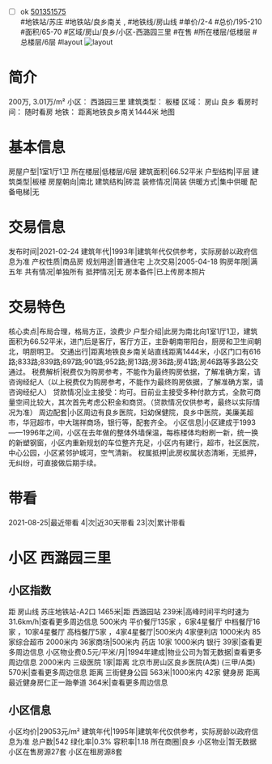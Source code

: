 - [ ] ok [501351575](https://bj.5i5j.com/ershoufang/501351575.html)  
 #地铁站/苏庄 #地铁站/良乡南关 ,  #地铁线/房山线
#单价/2-4 #总价/195-210 #面积/65-70   #区域/房山/良乡/小区-西潞园三里 #在售 #所在楼层/低楼层 #总楼层/6层 #layout 
![layout](http://image2a.5i5j.com/bdir/layout/355147.jpg_P5.jpg) 
# 简介 
 200万,  3.01万/m² 
小区： 西潞园三里
建筑类型： 板楼
区域： 房山 良乡
看房时间： 随时看房
地铁： 距离地铁良乡南关1444米 地图
# 基本信息 
 房屋户型|1室1厅1卫
所在楼层|低楼层/6层
建筑面积|66.52平米
户型结构|平层
建筑类型|板楼
房屋朝向|南北
建筑结构|砖混
装修情况|简装
供暖方式|集中供暖
配备电梯|无
# 交易信息 
 发布时间|2021-02-24
建筑年代|1993年|建筑年代仅供参考，实际房龄以政府信息为准
产权性质|商品房
规划用途|普通住宅
上次交易|2005-04-18
购房年限|满五年
共有情况|单独所有
抵押情况|无
房本备件|已上传房本照片
# 交易特色 
 核心卖点|布局合理，格局方正，浪费少
户型介绍|此房为南北向1室1厅1卫，建筑面积为66.52平米，进门后是客厅，客厅方正，主卧朝南带阳台，厨房和卫生间朝北，明厨明卫。
交通出行|距离地铁良乡南关站直线距离1444米，小区门口有616路;833路;839路;897路;901路;952路;房13路;房36路;房41路;房46路等多路公交通过。
税费解析|税费仅为购房参考，不能作为最终购房依据，了解准确方案，请咨询经纪人（以上税费仅为购房参考，不能作为最终购房依据，了解准确方案，请咨询经纪人）
贷款情况|业主接受：均可。目前业主接受多种付款方式，全款可商量空间比较大，其次首先考虑公积金和商贷。（贷款情况仅供参考，最终以实际情况为准）
周边配套|小区周边有良乡医院，妇幼保健院，良乡中医院，美廉美超市，华冠超市，中大瑞祥商场，银行等，配套齐全。
小区信息|小区建成于1993——1996年之间，小区在去年做的整体外墙保温，每栋楼体均粉刷一新，统一换的新塑钢窗，小区内重新规划的车位整齐充足，小区内有建行，超市，社区医院，中心公园，小区紧邻护城河，空气清新。
权属抵押|此房权属状态清晰，无抵押，无纠纷，可直接做后期手续。
# 带看 
 2021-08-25|最近带看	 4|次|近30天带看	 23|次|累计带看
# 小区 西潞园三里
## 小区指数 
 距 房山线 苏庄地铁站-A2口 1465米|距 西潞园站 239米|高峰时间平均时速为31.6km/h|查看更多周边信息
500米内 平价餐厅135家 ，6家4星餐厅
中档餐厅16家 ，10家4星餐厅
高档餐厅5家 ，4家4星餐厅|500米内 4家便利店
1000米内 85家综合超市
2000米内 36家商场|500米内 药店 10家
1000米内 银行 39家|查看更多周边信息
小区物业费0.5元/平米/月|1994年建成|物业公司为暂无数据|查看更多周边信息
2000米内 三级医院 1家|距离 北京市房山区良乡医院(A类) (三甲/A类) 570米|查看更多周边信息
距离 三街健身公园 563米|1000米内 42家 健身房
距离最近健身房仁正一跆拳道 364米|查看更多周边信息
## 小区信息 
 小区均价|29053元/m²
建筑年代|1995年|建筑年代仅供参考，实际房龄以政府信息为准
总户数|542
绿化率|0.3%
容积率|1.18
所在商圈|良乡
小区物业|暂无数据
小区在售房源27套
小区在租房源8套

